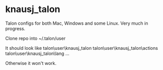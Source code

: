 # knausj_talon
Talon configs for both Mac, Windows and some Linux. Very much in progress.

Clone repo into ~/.talon/user

It should look like
talon\user\knausj_talon
talon\user\knausj_talon\actions
talon\user\knausj_talon\lang
...

Otherwise it won't work.
